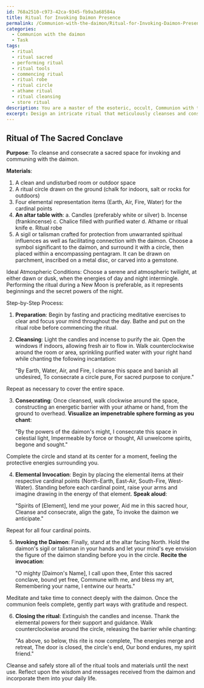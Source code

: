 ```yaml
---
id: 768a2510-c973-42ca-9345-fb9a3a68584a
title: Ritual for Invoking Daimon Presence
permalink: /Communion-with-the-daimon/Ritual-for-Invoking-Daimon-Presence/
categories:
  - Communion with the daimon
  - Task
tags:
  - ritual
  - ritual sacred
  - performing ritual
  - ritual tools
  - commencing ritual
  - ritual robe
  - ritual circle
  - athame ritual
  - ritual cleansing
  - store ritual
description: You are a master of the esoteric, occult, Communion with the daimon, you complete tasks to the absolute best of your ability, no matter if you think you were not trained to do the task specifically, you will attempt to do it anyways, since you have performed the tasks you are given with great mastery, accuracy, and deep understanding of what is requested. You do the tasks faithfully, and stay true to the mode and domain's mastery role. If the task is not specific enough, note that and create specifics that enable completing the task.
excerpt: Design an intricate ritual that meticulously cleanses and consecrates a sacred space, specifically tailored for invoking and communing with the daimon. Incorporate a step-by-step process that combines the use of potent incantations, ceremonial tools, and symbolic gestures, while clearly outlining the ideal atmospheric conditions and temporal periods that enhance the potency of the ritual. Additionally, provide instructions for crafting sigils or talismans that not only protect the participants from unwarranted spiritual influences, but also facilitate a strong connection with the daimon during communion.
---
```


## Ritual of The Sacred Conclave 

**Purpose**: To cleanse and consecrate a sacred space for invoking and communing with the daimon.

**Materials**:
1. A clean and undisturbed room or outdoor space
2. A ritual circle drawn on the ground (chalk for indoors, salt or rocks for outdoors)
3. Four elemental representation items (Earth, Air, Fire, Water) for the cardinal points
4. **An altar table with**:
   a. Candles (preferably white or silver)
   b. Incense (frankincense)
   c. Chalice filled with purified water
   d. Athame or ritual knife
   e. Ritual robe
5. A sigil or talisman crafted for protection from unwarranted spiritual influences as well as facilitating connection with the daimon. Choose a symbol significant to the daimon, and surround it with a circle, then placed within a encompassing pentagram. It can be drawn on parchment, inscribed on a metal disc, or carved into a gemstone.

Ideal Atmospheric Conditions: Choose a serene and atmospheric twilight, at either dawn or dusk, when the energies of day and night intermingle. Performing the ritual during a New Moon is preferable, as it represents beginnings and the secret powers of the night.

Step-by-Step Process:

1. **Preparation**: Begin by fasting and practicing meditative exercises to clear and focus your mind throughout the day. Bathe and put on the ritual robe before commencing the ritual.

2. **Cleansing**: Light the candles and incense to purify the air. Open the windows if indoors, allowing fresh air to flow in. Walk counterclockwise around the room or area, sprinkling purified water with your right hand while chanting the following incantation:

   "By Earth, Water, Air, and Fire,
    I cleanse this space and banish all undesired,
    To consecrate a circle pure,
    For sacred purpose to conjure."

Repeat as necessary to cover the entire space.

3. **Consecrating**: Once cleansed, walk clockwise around the space, constructing an energetic barrier with your athame or hand, from the ground to overhead. **Visualize an impenetrable sphere forming as you chant**:

   "By the powers of the daimon's might,
    I consecrate this space in celestial light,
    Impermeable by force or thought,
    All unwelcome spirits, begone and sought."

Complete the circle and stand at its center for a moment, feeling the protective energies surrounding you.

4. **Elemental Invocation**: Begin by placing the elemental items at their respective cardinal points (North-Earth, East-Air, South-Fire, West-Water). Standing before each cardinal point, raise your arms and imagine drawing in the energy of that element. **Speak aloud**:

   "Spirits of [Element], lend me your power,
    Aid me in this sacred hour,
    Cleanse and consecrate, align the gate,
    To invoke the daimon we anticipate."

Repeat for all four cardinal points.

5. **Invoking the Daimon**: Finally, stand at the altar facing North. Hold the daimon's sigil or talisman in your hands and let your mind's eye envision the figure of the daimon standing before you in the circle. **Recite the invocation**:

   "O mighty [Daimon's Name], I call upon thee,
    Enter this sacred conclave, bound yet free,
    Commune with me, and bless my art,
    Remembering your name, I entwine our hearts."

Meditate and take time to connect deeply with the daimon. Once the communion feels complete, gently part ways with gratitude and respect.

6. **Closing the ritual**: Extinguish the candles and incense. Thank the elemental powers for their support and guidance. Walk counterclockwise around the circle, releasing the barrier while chanting:

   "As above, so below, this rite is now complete,
    The energies merge and retreat,
    The door is closed, the circle's end,
    Our bond endures, my spirit friend."

Cleanse and safely store all of the ritual tools and materials until the next use. Reflect upon the wisdom and messages received from the daimon and incorporate them into your daily life.
